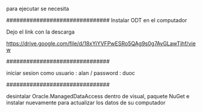 para ejecutar se necesita

###############################
Instalar ODT en el computador

Dejo el link con la descarga

https://drive.google.com/file/d/18xYiYVFPwESRo5QAg9s0g7AyGLawTjhf/view

###############################

iniciar sesion como usuario : alan / password : duoc

###############################

desintalar Oracle.ManagedDataAccess dentro de visual, paquete NuGet e instalar nuevamente para actualizar los datos de su computador